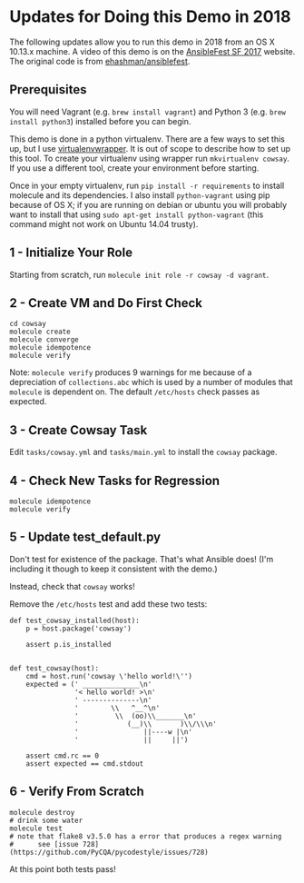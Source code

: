 # Updates for Doing this Demo in 2018

The following updates allow you to run this demo in 2018 from an OS X
10.13.x machine. A video of this demo is on the [AnsibleFest SF 2017](https://www.ansible.com/infrastructure-testing-with-molecule)
website. The original code is from [ehashman/ansiblefest](https://github.com/ehashman/ansiblefest).

## Prerequisites
You will need Vagrant (e.g. `brew install vagrant`) and Python 3
(e.g. `brew install python3`) installed before you can begin.

This demo is done in a python virtualenv. There are a few ways to set this up, but I use
[virtualenvwrapper](https://virtualenvwrapper.readthedocs.io/en/latest/).
It is out of scope to describe how to set up this tool. To create your
virtualenv using wrapper run `mkvirtualenv cowsay`. If you use a
different tool, create your environment before starting.

Once in your empty virtualenv, run `pip install -r requirements` to
install molecule and its dependencies. I also install `python-vagrant`
using pip because of OS X; if you are running on debian or ubuntu you
will probably want to install that using `sudo apt-get install
python-vagrant` (this command might not work on Ubuntu 14.04 trusty).

## 1 - Initialize Your Role

Starting from scratch, run `molecule init role -r cowsay -d vagrant`.

## 2 - Create VM and Do First Check

```
cd cowsay
molecule create
molecule converge
molecule idempotence
molecule verify
```

Note: `molecule verify` produces 9 warnings for me because of a
depreciation of `collections.abc` which is used by a number of modules
that `molecule` is dependent on. The default `/etc/hosts` check passes
as expected.

## 3 - Create Cowsay Task

Edit `tasks/cowsay.yml` and `tasks/main.yml` to install the `cowsay`
package.

## 4 - Check New Tasks for Regression
```
molecule idempotence
molecule verify
```

## 5 - Update test_default.py

Don't test for existence of the package. That's what Ansible does! (I'm
including it though to keep it consistent with the demo.)

Instead, check that `cowsay` works!


Remove the `/etc/hosts` test and add these two tests:

```
def test_cowsay_installed(host):
    p = host.package('cowsay')

    assert p.is_installed


def test_cowsay(host):
    cmd = host.run('cowsay \'hello world!\'')
    expected = (' ______________\n'
                '< hello world! >\n'
                ' --------------\n'
                '        \\   ^__^\n'
                '         \\  (oo)\\_______\n'
                '            (__)\\       )\\/\\\n'
                '                ||----w |\n'
                '                ||     ||')

    assert cmd.rc == 0
    assert expected == cmd.stdout
```


## 6 - Verify From Scratch

```
molecule destroy
# drink some water
molecule test
# note that flake8 v3.5.0 has a error that produces a regex warning
#      see [issue 728](https://github.com/PyCQA/pycodestyle/issues/728)
```

At this point both tests pass!
